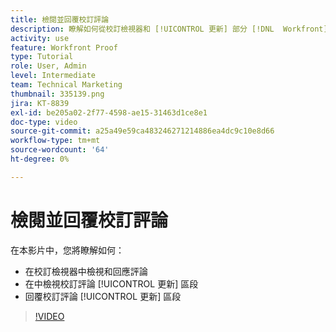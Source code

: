 ```yaml
---
title: 檢閱並回覆校訂評論
description: 瞭解如何從校訂檢視器和 [!UICONTROL 更新] 部分 [!DNL  Workfront].
activity: use
feature: Workfront Proof
type: Tutorial
role: User, Admin
level: Intermediate
team: Technical Marketing
thumbnail: 335139.png
jira: KT-8839
exl-id: be205a02-2f77-4598-ae15-31463d1ce8e1
doc-type: video
source-git-commit: a25a49e59ca483246271214886ea4dc9c10e8d66
workflow-type: tm+mt
source-wordcount: '64'
ht-degree: 0%

---
```


# 檢閱並回覆校訂評論

在本影片中，您將瞭解如何：

* 在校訂檢視器中檢視和回應評論
* 在中檢視校訂評論 [!UICONTROL 更新] 區段
* 回覆校訂評論 [!UICONTROL 更新] 區段

>[!VIDEO](https://video.tv.adobe.com/v/335139/?quality=12&learn=on)
